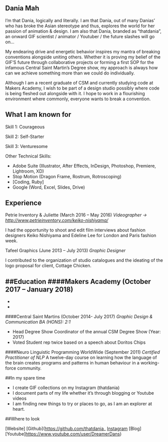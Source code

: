 ## Dania Mah
I’m that Dania, logically and literally. I am that Dania, out of many Danias’ who has broke the Asian stereotype and thus, explores the world for her passion of animation & design. I am also that Dania, branded as “thatdania”, an onward GIF scientist / animator / Youtuber / the future slashes will go on…

My endearing drive and energetic behavior inspires my mantra of breaking conventions alongside uniting others. Whether it is proving my belief of the GIF’S future through collaborative projects or forming a first SOP for the infamous Central Saint Martin’s Degree show, my approach is always how can we achieve something more than we could do individually.

Although I am a recent graduate of CSM and currently studying code at Makers Academy, I wish to be part of a design studio possibly where code is being fleshed out alongside with it. I hope to work in a flourishing environment where commonly, everyone wants to break a convention.

## What I am known for

Skill 1: Courageous

Skill 2: Self-Starter

Skill 3: Venturesome


Other Technical Skills:
- Adobe Suite (Illustrator, After Effects, InDesign, Photoshop, Premiere, Lightroom, XD)
- Stop Motion (Dragon Frame, Rostrum, Rotroscoping)
- [Coding, Ruby]
- Google (Word, Excel, Slides, Drive)

## Experience
Petrie Inventory & Juliette  (March 2016 – May 2016)
*Videographer → http://www.petrieinventory.com/keiko-nishiyama/*

I had the opportunity to shoot and edit film interviews about fashion designers
Keiko Nishiyama and Edeline Lee for London and Paris fashion week.

Tafeel Graphics (June 2013 – July 2013)
*Graphic Designer*

I contributed to the organization of studio catalogues and the ideating of the
logo proposal for client, Cottage Chicken.

##Education
####Makers Academy (October 2017 – January 2018)
-
-
-

####Central Saint Martins (October 2014- July 2017)
*Graphic Design & Communication BA (HONS): 2:1*
- Head Degree Show Coordinator of the annual CSM Degree Show (Year: 2017)
- Voted Student rep twice based on a speech about Doritos Chips

####Neuro Linguistic Programming WorldWide (September 2011)
*Certified Practitioner of NLP*
A twelve-day course on learning how the language of the brain creates programs and patterns in human behaviour in a working-force community.

##In my spare time

- I create GIF collections on my Instagram (thatdania)
- I document parts of my life whether it’s through blogging or Youtube videos
- I am finding new things to try or places to go, as I am an explorer at heart.

##Where to look

[Website]
[Github](https://github.com/thatdania_
[Instagram](https://www.instagram.com/thatdania/)
[Blog]
[Youtube]https://www.youtube.com/user/DreamerDans)

